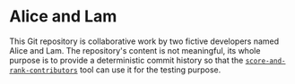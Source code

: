 # Alice and Lam

This Git repository is collaborative work by two fictive developers named Alice and Lam.
The repository's content is not meaningful,
its whole purpose is to provide a deterministic commit history
so that the [`score-and-rank-contributors`](https://github.com/asterinas/score-and-rank-contributors) tool
can use it for the testing purpose.